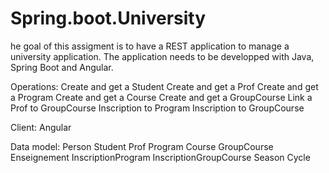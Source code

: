 # Spring.boot.University

he goal of this assigment is to have a REST application to manage a university application. The application needs to be developped with Java, Spring Boot and Angular.


Operations:
Create and get a Student
Create and get a Prof
Create and get a Program
Create and get a Course
Create and get a GroupCourse
Link a Prof to GroupCourse
Inscription to Program
Inscription to GroupCourse

 

Client:
Angular


Data model:
Person
Student
Prof
Program
Course
GroupCourse
Enseignement
InscriptionProgram
InscriptionGroupCourse
Season
Cycle

